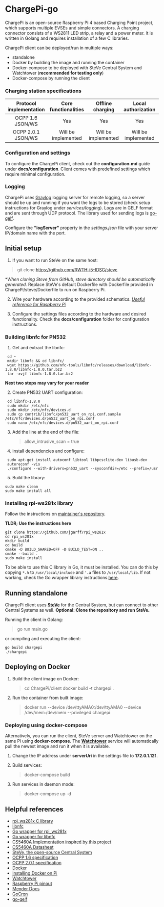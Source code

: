 # ChargePi-go

ChargePi is an open-source Raspberry Pi 4 based Charging Point project, which supports multiple EVSEs and simple
connectors. A charging connector consists of a WS2811 LED strip, a relay and a power meter. It is written in Golang and
requires installation of a few C libraries.

ChargePi client can be deployed/run in multiple ways:

- standalone
- Docker by building the image and running the container
- Docker-compose to be deployed with SteVe Central System and Watchtower (**recommended for testing only**)
- Docker-compose by running the client

### Charging station specifications

| Protocol implementation | Core functionalities | Offline charging | Local authorization | Charging profiles |
| :---:    | :---:    | :---:    |:---:    | :---:    |
| OCPP 1.6 JSON/WS | Yes | Yes | Yes | No |
| OCPP 2.0.1 JSON/WS | Will be implemented | Will be implemented | Will be implemented | No |

### Configuration and settings

To configure the ChargePi client, check out the **configuration.md** guide under __docs/configuration__. Client comes with predefined
settings which require minimal configuration.

### Logging

ChargePi uses [Graylog](https://www.graylog.org/) logging server for remote logging, so a server should be up and
running if you want the logs to be stored (check setup instructions for Graylog under _services/logging_). Logs are in
GELF format and are sent through UDP protocol. The library used for sending logs
is [go-gelf](https://github.com/Graylog2/go-gelf).

Configure the **"logServer"** property in the _settings.json_ file with your server IP/domain name with the port.

## Initial setup

1. If you want to run SteVe on the same host:

> git clone https://github.com/RWTH-i5-IDSG/steve

*_When cloning Steve from GitHub, steve directory should be automatically generated._
Replace SteVe's default Dockerfile with Dockerfile provided in ChargePi/steve/Dockerfile to run on Raspberry Pi.

2. Wire your hardware according to the provided schematics. *[Useful reference for Raspberry Pi](https://pinout.xyz/)*

3. Configure the settings files according to the hardware and desired functionality. Check the **docs/configuration**
   folder for configuration instructions.

### Building libnfc for PN532

1. Get and extract the libnfc:

```
 cd ~
 mkdir libnfc && cd libnfc/
 wget https://github.com/nfc-tools/libnfc/releases/download/libnfc-1.8.0/libnfc-1.8.0.tar.bz2
 tar -xvjf libnfc-1.8.0.tar.bz2
```

**Next two steps may vary for your reader**

2. Create PN532 UART configuration:

```
 cd libnfc-1.8.0
 sudo mkdir /etc/nfc
 sudo mkdir /etc/nfc/devices.d
 sudo cp contrib/libnfc/pn532_uart_on_rpi.conf.sample /etc/nfc/devices.d/pn532_uart_on_rpi.conf 
 sudo nano /etc/nfc/devices.d/pn532_uart_on_rpi.conf
```

3. Add the line at the end of the file:

   > allow_intrusive_scan = true

4. Install dependencies and configure:

```
 sudo apt-get install autoconf libtool libpcsclite-dev libusb-dev
 autoreconf -vis
 ./configure --with-drivers=pn532_uart --sysconfdir=/etc --prefix=/usr
```

5. Build the library:

```
sudo make clean
sudo make install all
```

### Installing rpi-ws281x library

Follow the instructions on [maintainer's repository](https://github.com/jgarff/rpi_ws281x).

**TLDR; Use the instructions here**

```
git clone https://github.com/jgarff/rpi_ws281x
cd rpi_ws281x
mkdir build
cd build
cmake -D BUILD_SHARED=OFF -D BUILD_TEST=ON ..
cmake --build .
sudo make install
```

To be able to use this C library in Go, it must be installed. You can do this by copying `*.h` to `/usr/local/include`
and `'.a` files to `/usr/local/lib`. If not working, check the Go wrapper library
instructions [here](https://github.com/rpi-ws281x/rpi-ws281x-go).

## Running standalone

ChargePi client uses **[SteVe](https://github.com/RWTH-i5-IDSG/steve)** for the Central System, but can connect to other
Central Systems as well.
**Optional: Clone the repository and run SteVe.**

Running the client in Golang:

   > go run main.go

or compiling and executing the client:

```
go build chargepi
./chargepi
```

## Deploying on Docker

1. Build the client image on Docker:

   > cd ChargePi/client
   > docker build -t chargepi .

2. Run the container from built image:

   > docker run --device /dev/ttyAMA0:/dev/ttyAMA0 --device /dev/mem:/dev/mem --privileged chargepi

### Deploying using docker-compose

Alternatively, you can run the client, SteVe server and Watchtower on the same Pi using **docker-compose**.
The **[Watchtower](https://github.com/containrrr/watchtower)** service will automatically pull the newest image and run
it when it is available.

1. Change the IP address under __serverUri__ in the settings file to **172.0.1.121**.

2. Build services:

   > docker-compose build

3. Run services in daemon mode:

   > docker-compose up -d

## Helpful references

- [rpi_ws281x C library](https://github.com/jgarff/rpi_ws281x)
- [libnfc](https://github.com/nfc-tools/libnfc)
- [Go wrapper for rpi_ws281x](https://github.com/rpi-ws281x/rpi-ws281x-go)
- [Go wrapper for libnfc](https://github.com/clausecker/nfc)
- [CS5460A Implementation inspired by this project](https://github.com/cbm80amiga/ST7789_power_meter_cs5460a_display/)
- [CS5460A Datasheet](https://statics.cirrus.com/pubs/proDatasheet/CS5460A_F5.pdf)
- [SteVe, the open-source Central System](https://github.com/RWTH-i5-IDSG/steve)
- [OCPP 1.6 specification](https://www.oasis-open.org/committees/download.php/58944/ocpp-1.6.pdf)
- [OCPP 2.0.1 specification](https://github.com/mobilityhouse/ocpp/tree/master/docs/v201)
- [Docker](https://docs.docker.com/)
- [Installing Docker on Pi](https://www.docker.com/blog/happy-pi-day-docker-raspberry-pi/)
- [Watchtower](https://github.com/containrrr/watchtower)
- [Raspberry Pi pinout](https://pinout.xyz/)
- [Mender Docs](https://docs.mender.io/get-started/preparation/prepare-a-raspberry-pi-device)
- [GoCron](https://github.com/go-co-op/gocron)
- [go-gelf](https://github.com/Graylog2/go-gelf)